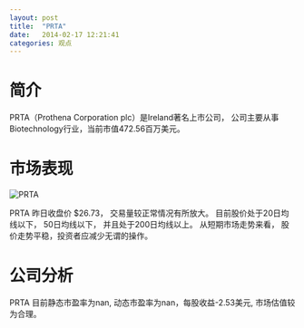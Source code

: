 ```yaml
---
layout: post
title:  "PRTA"
date:   2014-02-17 12:21:41
categories: 观点
---
```


# 简介
PRTA（Prothena Corporation plc）是Ireland著名上市公司，
公司主要从事Biotechnology行业，当前市值472.56百万美元。

# 市场表现

![PRTA](http://finviz.com/chart.ashx?t=PRTA&ty=c&ta=1&p=d&s=l)

PRTA 昨日收盘价 $26.73，
交易量较正常情况有所放大。
目前股价处于20日均线以下，
50日均线以下，
并且处于200日均线以上。
从短期市场走势来看，
股价走势平稳，投资者应减少无谓的操作。

# 公司分析
PRTA 目前静态市盈率为nan, 动态市盈率为nan，每股收益-2.53美元,
市场估值较为合理。
